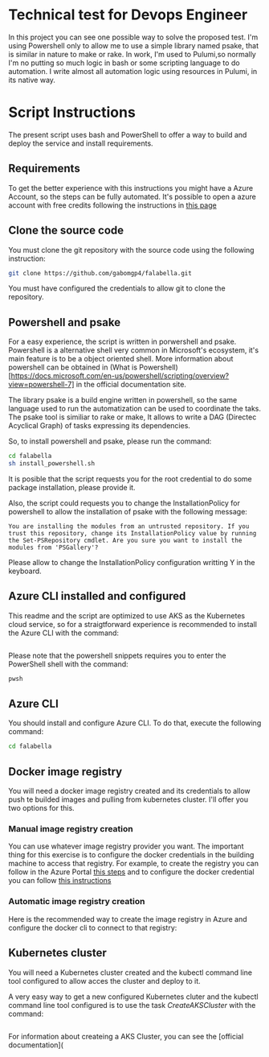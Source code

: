 # Technical test for Devops Engineer

In this project you can see one possible way to solve the proposed test. I'm using Powershell only to allow me to use a simple library named psake, that is similar in nature to make or rake. In work, I'm used to Pulumi,so normally I'm no putting so much logic in bash or some scripting language to do automation. I write almost all automation logic using resources in Pulumi, in its native way.

# Script Instructions

The present script uses bash and PowerShell to offer a way to build and deploy the service and install requirements.

## Requirements

To get the better experience with this instructions you might have a Azure Account, so the steps can be fully automated. It's possible to open a azure account with free credits following the instructions in [this page](https://azure.microsoft.com/en-us/free/)

## Clone the source code

You must clone the git repository with the source code using the following instruction:

```bash
git clone https://github.com/gabomgp4/falabella.git
```

You must have configured the credentials to allow git to clone the repository.

## Powershell and psake

For a easy experience, the script is written in porwershell and psake. Powershell is a alternative shell very common in Microsoft's ecosystem, it's main feature is to be a object oriented shell. More information about powershell can be obtained in (What is Powershell)[https://docs.microsoft.com/en-us/powershell/scripting/overview?view=powershell-7] in the official documentation site.

The library psake is a build engine written in powershell, so the same language used to run the automatization can be used to coordinate the taks. The psake tool is similiar to rake or make, It allows to write a DAG (Directec Acyclical Graph) of tasks expressing its dependencies.

So, to install powershell and psake, please run the command:

```bash
cd falabella
sh install_powershell.sh
```

It is posible that the script requests you for the root credential to do some package installation, please provide it.

Also, the script could requests you to change the InstallationPolicy for powershell to allow the installation of psake with the following message:

    You are installing the modules from an untrusted repository. If you trust this repository, change its InstallationPolicy value by running the Set-PSRepository cmdlet. Are you sure you want to install the modules from 'PSGallery'?


Please allow to change the InstallationPolicy configuration writting Y in the keyboard.

## Azure CLI installed and configured

This readme and the script are optimized to use AKS as the Kubernetes cloud service, so for a straigtforward experience is recommended to install the Azure CLI with the command:

```powershell

```

Please note that the powershell snippets requires you to enter the PowerShell shell with the command:

```bash
pwsh
```

## Azure CLI

You should install and configure Azure CLI. To do that, execute the following command:

```bash
cd falabella

```

## Docker image registry

You will need a docker image registry created and its credentials to allow push te builded images and pulling from kubernetes cluster. I'll offer you two options for this.

### Manual image registry creation

You can use whatever image registry provider you want. The important thing for this exercise is to configure the docker credentials in the building machine to access that registry. For example, to create the registry you can follow in the Azure Portal [this steps](https://docs.microsoft.com/en-us/azure/container-registry/container-registry-get-started-portal) and to configure the docker credential you can follow [this instructions](https://stackoverflow.com/a/58956760/13071418)

### Automatic image registry creation

Here is the recommended way to create the image registry in Azure and configure the docker cli to connect to that registry:


## Kubernetes cluster

You will need a Kubernetes cluster created and the kubectl command line tool configured to allow acces the cluster and deploy to it.

A very easy way to get a new configured Kubernetes cluter and the kubectl command line tool configured is to use the task *CreateAKSCluster* with the command:

```powershell

```

For information about createing a AKS Cluster, you can see the [official documentation](
